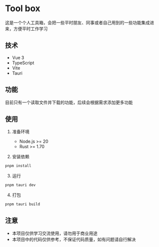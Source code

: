 # Tool box

这是一个个人工具箱，会把一些平时朋友、同事或者自己用到的一些功能集成进来，方便平时工作学习

## 技术

- Vue 3
- TypeScript
- Vite
- Tauri

## 功能

目前只有一个读取文件并下载的功能，后续会根据需求添加更多功能

## 使用

1. 准备环境

   - Node.js >= 20
   - Rust >= 1.70

2. 安装依赖

```bash
pnpm install
```

3. 运行

```bash
pnpm tauri dev
```

4. 打包

```bash
pnpm tauri build
```

## 注意

- 本项目仅供学习交流使用，请勿用于商业用途
- 本项目中的代码仅供参考，不保证代码质量，如有问题请自行解决
